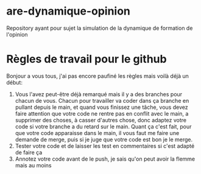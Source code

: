 # are-dynamique-opinion
Repository ayant pour sujet la simulation de la dynamique de formation de l'opinion

# Règles de travail pour le github
Bonjour a vous tous, j'ai pas encore paufiné les règles mais voilà déjà un début:
1) Vous l'avez peut-être déjà remarqué mais il y a des branches pour chacun de vous.
   Chacun pour travailler va coder dans ça branche en pullant depuis le main, et quand vous finissez une tâche,
   vous devez faire attention que votre code ne rentre pas en conflit avec le main, a supprimer des choses,
   à casser d'autres chose, donc adaptez votre code si votre branche a du retard sur le main.
   Quant ça c'est fait, pour que votre code apparaisse dans le main, il vous faut me faire une demande de merge,
   puis si je juge que votre code est bon je le merge.
3) Tester votre code et de laisser les test en commentaires si c'est adapté de faire ça
4) Annotez votre code avant de le push, je sais qu'on peut avoir la flemme mais au moins
